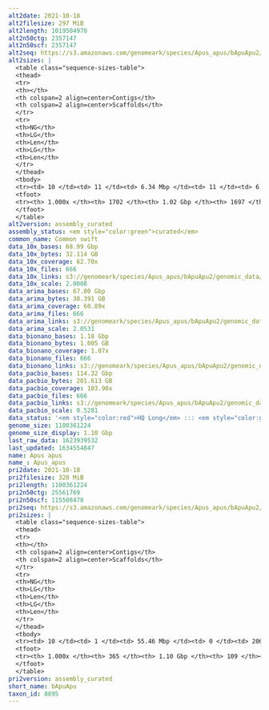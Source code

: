 ```yaml
---
alt2date: 2021-10-18
alt2filesize: 297 MiB
alt2length: 1019504970
alt2n50ctg: 2357147
alt2n50scf: 2357147
alt2seq: https://s3.amazonaws.com/genomeark/species/Apus_apus/bApuApu2/assembly_curated/bApuApu2.alt.cur.20211018.fasta.gz
alt2sizes: |
  <table class="sequence-sizes-table">
  <thead>
  <tr>
  <th></th>
  <th colspan=2 align=center>Contigs</th>
  <th colspan=2 align=center>Scaffolds</th>
  </tr>
  <tr>
  <th>NG</th>
  <th>LG</th>
  <th>Len</th>
  <th>LG</th>
  <th>Len</th>
  </tr>
  </thead>
  <tbody>
  <tr><td> 10 </td><td> 11 </td><td> 6.34 Mbp </td><td> 11 </td><td> 6.34 Mbp </td></tr>  <tr><td> 20 </td><td> 29 </td><td> 4.96 Mbp </td><td> 29 </td><td> 4.96 Mbp </td></tr>  <tr><td> 30 </td><td> 52 </td><td> 4.07 Mbp </td><td> 52 </td><td> 4.07 Mbp </td></tr>  <tr><td> 40 </td><td> 81 </td><td> 3.16 Mbp </td><td> 81 </td><td> 3.16 Mbp </td></tr>  <tr style="background-color:#cccccc;"><td> 50 </td><td> 118 </td><td> 2.36 Mbp </td><td> 118 </td><td> 2.36 Mbp </td></tr>  <tr><td> 60 </td><td> 168 </td><td> 1.75 Mbp </td><td> 168 </td><td> 1.75 Mbp </td></tr>  <tr><td> 70 </td><td> 236 </td><td> 1.23 Mbp </td><td> 236 </td><td> 1.23 Mbp </td></tr>  <tr><td> 80 </td><td> 338 </td><td> 0.77 Mbp </td><td> 338 </td><td> 0.77 Mbp </td></tr>  <tr><td> 90 </td><td> 570 </td><td> 235.37 Kbp </td><td> 570 </td><td> 235.37 Kbp </td></tr>  <tr><td> 100 </td><td> 1701 </td><td> 1.02 Kbp </td><td> 1696 </td><td> 1.02 Kbp </td></tr>  </tbody>
  <tfoot>
  <tr><th> 1.000x </th><th> 1702 </th><th> 1.02 Gbp </th><th> 1697 </th><th> 1.02 Gbp </th></tr>
  </tfoot>
  </table>
alt2version: assembly_curated
assembly_status: <em style="color:green">curated</em>
common_name: Common swift
data_10x_bases: 68.99 Gbp
data_10x_bytes: 32.114 GB
data_10x_coverage: 62.70x
data_10x_files: 666
data_10x_links: s3://genomeark/species/Apus_apus/bApuApu2/genomic_data/10x/<br>
data_10x_scale: 2.0008
data_arima_bases: 67.00 Gbp
data_arima_bytes: 30.391 GB
data_arima_coverage: 60.89x
data_arima_files: 666
data_arima_links: s3://genomeark/species/Apus_apus/bApuApu2/genomic_data/arima/<br>
data_arima_scale: 2.0531
data_bionano_bases: 1.18 Gbp
data_bionano_bytes: 1.005 GB
data_bionano_coverage: 1.07x
data_bionano_files: 666
data_bionano_links: s3://genomeark/species/Apus_apus/bApuApu2/genomic_data/bionano/<br>
data_pacbio_bases: 114.32 Gbp
data_pacbio_bytes: 201.613 GB
data_pacbio_coverage: 103.90x
data_pacbio_files: 666
data_pacbio_links: s3://genomeark/species/Apus_apus/bApuApu2/genomic_data/pacbio/<br>
data_pacbio_scale: 0.5281
data_status: '<em style="color:red">HQ Long</em> ::: <em style="color:green">Long</em> ::: <em style="color:green">Short</em> ::: <em style="color:green">Phasing</em> ::: <em style="color:green">Scaffolding</em>'
genome_size: 1100361224
genome_size_display: 1.10 Gbp
last_raw_data: 1623939532
last_updated: 1634554847
name: Apus apus
name_: Apus_apus
pri2date: 2021-10-18
pri2filesize: 320 MiB
pri2length: 1100361224
pri2n50ctg: 25561769
pri2n50scf: 115508478
pri2seq: https://s3.amazonaws.com/genomeark/species/Apus_apus/bApuApu2/assembly_curated/bApuApu2.pri.cur.20211018.fasta.gz
pri2sizes: |
  <table class="sequence-sizes-table">
  <thead>
  <tr>
  <th></th>
  <th colspan=2 align=center>Contigs</th>
  <th colspan=2 align=center>Scaffolds</th>
  </tr>
  <tr>
  <th>NG</th>
  <th>LG</th>
  <th>Len</th>
  <th>LG</th>
  <th>Len</th>
  </tr>
  </thead>
  <tbody>
  <tr><td> 10 </td><td> 1 </td><td> 55.46 Mbp </td><td> 0 </td><td> 206.45 Mbp </td></tr>  <tr><td> 20 </td><td> 3 </td><td> 51.96 Mbp </td><td> 1 </td><td> 157.04 Mbp </td></tr>  <tr><td> 30 </td><td> 6 </td><td> 45.80 Mbp </td><td> 1 </td><td> 157.04 Mbp </td></tr>  <tr><td> 40 </td><td> 8 </td><td> 35.44 Mbp </td><td> 2 </td><td> 118.12 Mbp </td></tr>  <tr style="background-color:#cccccc;"><td> 50 </td><td> 12 </td><td style="background-color:#88ff88;"> 25.56 Mbp </td><td> 3 </td><td style="background-color:#88ff88;"> 115.51 Mbp </td></tr>  <tr><td> 60 </td><td> 17 </td><td> 19.31 Mbp </td><td> 4 </td><td> 77.84 Mbp </td></tr>  <tr><td> 70 </td><td> 23 </td><td> 15.76 Mbp </td><td> 6 </td><td> 39.96 Mbp </td></tr>  <tr><td> 80 </td><td> 31 </td><td> 12.18 Mbp </td><td> 10 </td><td> 21.77 Mbp </td></tr>  <tr><td> 90 </td><td> 44 </td><td> 4.54 Mbp </td><td> 16 </td><td> 14.93 Mbp </td></tr>  <tr><td> 100 </td><td> 364 </td><td> 24  bp </td><td> 108 </td><td> 5.57 Kbp </td></tr>  </tbody>
  <tfoot>
  <tr><th> 1.000x </th><th> 365 </th><th> 1.10 Gbp </th><th> 109 </th><th> 1.10 Gbp </th></tr>
  </tfoot>
  </table>
pri2version: assembly_curated
short_name: bApuApu
taxon_id: 8895
---
```

